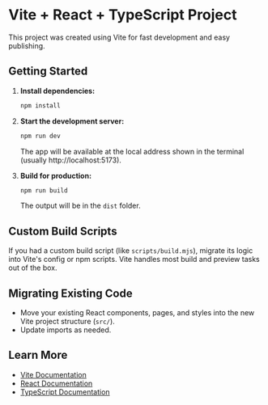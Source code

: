 # Vite + React + TypeScript Project

This project was created using Vite for fast development and easy publishing.

## Getting Started

1. **Install dependencies:**
   ```sh
   npm install
   ```
2. **Start the development server:**
   ```sh
   npm run dev
   ```
   The app will be available at the local address shown in the terminal (usually http://localhost:5173).

3. **Build for production:**
   ```sh
   npm run build
   ```
   The output will be in the `dist` folder.

## Custom Build Scripts
If you had a custom build script (like `scripts/build.mjs`), migrate its logic into Vite's config or npm scripts. Vite handles most build and preview tasks out of the box.

## Migrating Existing Code
- Move your existing React components, pages, and styles into the new Vite project structure (`src/`).
- Update imports as needed.

## Learn More
- [Vite Documentation](https://vitejs.dev/)
- [React Documentation](https://react.dev/)
- [TypeScript Documentation](https://www.typescriptlang.org/)
